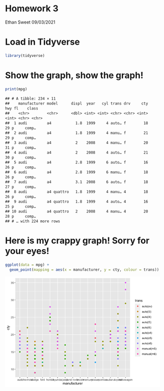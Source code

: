 Homework 3
================
Ethan Sweet
09/03/2021

# Load in Tidyverse

``` r
library(tidyverse)
```

# Show the graph, show the graph!

``` r
print(mpg)
```

    ## # A tibble: 234 × 11
    ##    manufacturer model      displ  year   cyl trans drv     cty   hwy fl    class
    ##    <chr>        <chr>      <dbl> <int> <int> <chr> <chr> <int> <int> <chr> <chr>
    ##  1 audi         a4           1.8  1999     4 auto… f        18    29 p     comp…
    ##  2 audi         a4           1.8  1999     4 manu… f        21    29 p     comp…
    ##  3 audi         a4           2    2008     4 manu… f        20    31 p     comp…
    ##  4 audi         a4           2    2008     4 auto… f        21    30 p     comp…
    ##  5 audi         a4           2.8  1999     6 auto… f        16    26 p     comp…
    ##  6 audi         a4           2.8  1999     6 manu… f        18    26 p     comp…
    ##  7 audi         a4           3.1  2008     6 auto… f        18    27 p     comp…
    ##  8 audi         a4 quattro   1.8  1999     4 manu… 4        18    26 p     comp…
    ##  9 audi         a4 quattro   1.8  1999     4 auto… 4        16    25 p     comp…
    ## 10 audi         a4 quattro   2    2008     4 manu… 4        20    28 p     comp…
    ## # … with 224 more rows

# Here is my crappy graph! Sorry for your eyes!

``` r
ggplot(data = mpg) +
  geom_point(mapping = aes(x = manufacturer, y = cty, colour = trans))
```

![](HW3_files/figure-gfm/HW3%20Plot-1.png)<!-- -->
